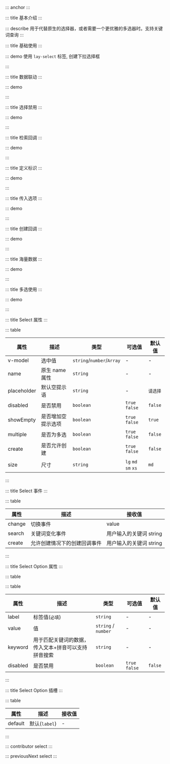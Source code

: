 ::: anchor
:::

::: title 基本介绍
:::

::: describe 用于代替原生的选择器，或者需要一个更优雅的多选器时。支持关键词查询
:::

::: title 基础使用
:::

::: demo 使用 `lay-select` 标签, 创建下拉选择框

<template>
  <lay-select v-model="value">
    <lay-select-option value="1" label="学习"></lay-select-option>
    <lay-select-option value="2" label="编码"></lay-select-option>
    <lay-select-option value="3" label="运动"></lay-select-option>
  </lay-select>
</template>

<script>
import { ref } from 'vue'

export default {
  setup() {
    const value = ref(null);
    return {
      value
    }
  }
}
</script>

:::

::: title 数据联动
:::

::: demo

<template>
  <lay-button @click="change1">切换-当前值 : {{value2}}</lay-button>
  <br/>
  <br/>
  <lay-select v-model="value2">
    <lay-select-option :value="1" label="学习"></lay-select-option>
    <lay-select-option :value="2" label="编码"></lay-select-option>
    <lay-select-option :value="3" label="运动"></lay-select-option>
  </lay-select>
</template>

<script>
import { ref } from 'vue'

export default {
  setup() {
    const value2 = ref(null);
    var i = 1;
    function change1(){
      value2.value=i++%3+1
    }
    return {
      value2,
      change1
    }
  }
}
</script>

:::

::: title 选择禁用
:::

::: demo

<template>
  <lay-select v-model="selected">
    <lay-select-option value="1" label="学习"></lay-select-option>
    <lay-select-option value="2" label="编码" disabled></lay-select-option>
    <lay-select-option value="3" label="运动"></lay-select-option>
  </lay-select>
</template>

<script>
import { ref } from 'vue'

export default {
  setup() {

    const selected = ref('1')

    return {
      selected
    }
  }
}
</script>

:::

::: title 检索回调
:::

::: demo

<template>
  <lay-select @search="search" v-model="selected">
    <lay-select-option value="1" label="学习"></lay-select-option>
    <lay-select-option value="2" label="编码" disabled></lay-select-option>
    <lay-select-option value="3" label="运动"></lay-select-option>
  </lay-select>
</template>

<script>
import { ref } from 'vue'

export default {
  setup() {
    const selected = ref('1');
    function search(txt){
      console.log('关键词:',txt)
    }
    return {
      selected,search
    }
  }
}
</script>

:::

::: title 定义标识
:::

::: demo

<template>
  <lay-select v-model="selected">
    <lay-select-option value="1" label="学习" keyword="学习xuexi"></lay-select-option>
    <lay-select-option value="2" label="编码" disabled></lay-select-option>
    <lay-select-option value="3" label="运动"></lay-select-option>
  </lay-select>
</template>

<script>
import { ref } from 'vue'

export default {
  setup() {
    const selected = ref('1');
    return {
      selected
    }
  }
}
</script>

:::

::: title 传入选项
:::

::: demo

<template>
  <lay-select v-model="selected" :items="items">
  </lay-select>
</template>

<script>
import { ref } from 'vue'

export default {
  setup() {
    const selected = ref('1');
    const items=ref([
      {label:'选项1',value:1,keyword:'选项xuanxiang1'},
      {label:'选项2',value:2,keyword:'选项xuanxiang2'},
      {label:'选项3',value:3,keyword:'选项xuanxiang3',disabled:true},
    ])
    return {
      items,
      selected,
    }
  }
}
</script>


:::

::: title 创建回调
:::

::: demo

<template>
  <lay-select v-model="selected" :items="items" :create="true"  @create="createEvent"></lay-select>
</template>

<script>
import { ref } from 'vue'

export default {
  setup() {
    const selected = ref('1');
    const items=ref([
      {label:'选项1',value:'1',keyword:'选项xuanxiang1'},
      {label:'选项2',value:2,keyword:'选项xuanxiang2'},
      {label:'选项3',value:3,keyword:'选项xuanxiang3',disabled:true},
    ]);
    function createEvent(v){
      items.value.push({
        label:v,
        value:items.value.length
      })
    }
    return {
      selected,items,createEvent
    }
  }
}
</script>

:::

::: title 海量数据 
:::

::: demo

<template>
  <lay-select v-model="selected2">
    <lay-select-option v-for="index of 200" :value="index" :label="index"></lay-select-option>
  </lay-select>
</template>

<script>
import { ref } from 'vue'

export default {
  setup() {

    const selected2 = ref('1')

    return {
      selected2
    }
  }
}
</script>

:::

::: title 多选使用
:::

::: demo

<template>
  <lay-button @click="mvalue=[1,5,7]">点击切换(当前值:{{mvalue.join()}})</lay-button>
  <br/>
  <br/>
  <lay-select v-model="mvalue" @change="change" multiple>
    <lay-select-option value="1" label="学习"></lay-select-option>
    <lay-select-option value="2" label="编码" disabled></lay-select-option>
    <lay-select-option value="3" label="运动"></lay-select-option>
    <lay-select-option value="4" label="唱歌"></lay-select-option>
    <lay-select-option value="5" label="跳舞"></lay-select-option>
    <lay-select-option value="6" label="打篮球"></lay-select-option>
    <lay-select-option value="7" label="rap"></lay-select-option>
  </lay-select>
</template>

<script>
import { ref,watch } from 'vue'

export default {
  setup() {
    const mvalue = ref(['1','2']);
    const change = function(val){
      console.log(val, mvalue.value)
    }
    return {
      mvalue,
      change
    }
  }
}
</script>

:::

::: title Select 属性
:::

::: table

| 属性          |         描述          |             类型          |     可选值      |   默认值 |
| ------------ | --------------------- | ------------------------- | -------------- | -------- |
| v-model      | 选中值                | `string`/`number`/`Array`  |        -       |    -    |
| name         | 原生 name 属性        | `string`                   |        -       |    -    |
| placeholder  | 默认空提示语          | `string`                   |        -       | `请选择` |
| disabled     | 是否禁用              | `boolean`                  | `true` `false` | `false` |
| showEmpty    | 是否增加空提示选项     | `boolean`                  | `true` `false` | `true` |
| multiple     | 是否为多选            | `boolean`                  | `true` `false` | `false` |
| create       | 是否允许创建            | `boolean`                  | `true` `false` | `false` |
| size         | 尺寸            | `string`                  | `lg` `md` `sm` `xs`| `md` |


:::

::: title Select 事件
:::

::: table

| 属性    | 描述       |     接收值      |
| ------ | ---------- | --------------- |
| change | 切换事件    | value           |
| search | 关键词变化事件    | 用户输入的关键词 string           |
| create | 允许创建情况下的创建回调事件    | 用户输入的关键词 string           |

:::

::: title Select Option 属性
:::

::: table


::: table

| 属性          |         描述          |             类型          |     可选值      |   默认值 |
| ------------ | --------------------- | ------------------------- | -------------- | -------- |
| label        | 标签值(`必填`)         | `string`                  |        -       |    -    |
| value        | 值                    | `string` / `number`       |        -       |    -    |
| keyword        | 用于匹配关键词的数据，传入文本+拼音可以支持拼音搜索   | `string`        |        -       |    -    |
| disabled     | 是否禁用              | `boolean`                  | `true` `false` | `false` |

:::

::: title Select Option 插槽
:::

::: table

| 属性    |         描述       |     接收值      |
| ------- | ----------------- | --------------- |
| default | 默认(`label`)      |        -       |

:::

::: contributor select
:::

::: previousNext select
:::